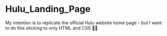 # Hulu_Landing_Page
My intention is to replicate the official Hulu website home page - but I want to do this sticking to only HTML and CSS 🙂🙂
